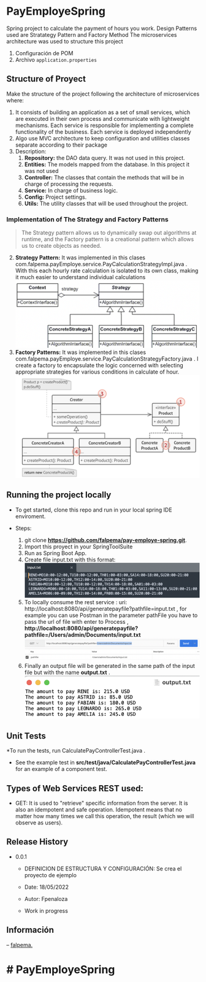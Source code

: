 # PayEmployeSpring

Spring project to calculate the payment of hours you work. Design Patterns used are Stratategy Pattern and Factory Method
The microservices architecture was used to structure this project

1.  Configuración de POM
2.  Archivo `application.properties`


## Structure of Proyect

Make the structure of the project following the architecture of microservices where:
1. It consists of building an application as a set of small services, which are executed in their own process and communicate with lightweight mechanisms. Each service is responsible for implementing a complete functionality of the business. Each service is deployed independently
2. Algo use MVC architecture to keep configuration and utilities classes separate according to their package
3. Description:
     1. **Repository:** the DAO data query. It was not used in this project.
     2. **Entities:** The models mapped from the database. In this project it was not used
     3. **Controller:** The classes that contain the methods that will be in charge of processing the requests.
     4. **Service:** In charge of business logic.
     5. **Config:** Project settings.
     6. **Utils:** The utility classes that will be used throughout the project.
    

### Implementation of The Strategy and Factory Patterns

>  The Strategy pattern allows us to dynamically swap out algorithms at runtime, and the Factory pattern is a creational pattern which allows us to create objects as needed.

2.   **Strategy Pattern:** It was implemented in this clases com.falpema.payEmploye.service.PayCalculationStrategyImpl.java .  With this each hourly rate calculation is isolated to its own class, making it much easier to understand individual calculations
![FormatOuput](picts/strategyPattern.png "strategyPattern")
3.   **Factory Patterns:** It was implemented in this clases com.falpema.payEmploye.service.PayCalculationStrategyFactory.java . I create a factory to encapsulate the logic concerned with selecting appropriate strategies for various conditions in calculate of hour.
![FormatOuput](picts/factoryMethod.png "FactoryMethod")


## Running the project locally 

* To get started, clone this repo and run in your local spring IDE enviroment.
* Steps:

    1. git clone  **https://github.com/falpema/pay-employe-spring.git**. 
    2. Import this proyect in your SpringToolSuite
    3. Run as Spring Boot App.
    4. Create file input.txt with this format:
    ![FormatInput](picts/inputFormat.png "Input.txt Format")
    4. To locally consume the rest service :  uri: http://localhost:8080/api/generatepayfile?pathfile=input.txt , for example you can use Postman in the parameter pathFile you have to pass the url of file with enter to Process , **http://localhost:8080/api/generatepayfile?pathfile=/Users/admin/Documents/input.txt**
    ![FormatOuput](picts/consumeService.png "Consume Service")
    5. Finally an output file will be generated in the same path of the input file but with the name **output.txt** .
    ![FormatOuput](picts/outputFormat.png "Output.txt Format")

## Unit Tests
*To run the tests, run CalculatePayControllerTest.java .

* See the example test in **src/test/java/CalculatePayControllerTest.java** for an example of a component test.




## Types of Web Services REST used:

* GET: It is used to "retrieve" specific information from the server. It is also an idempotent and safe operation. Idempotent means that no matter how many times we call this operation, the result (which we will observe as users).



## Release History

* 0.0.1
    * DEFINICION DE ESTRUCTURA Y CONFIGURACIÓN: Se crea el proyecto de ejemplo
    * Date: 18/05/2022
    * Autor: Fpenaloza

    * Work in progress

## Información

–  [falpema.](https://github.com/falpema)
# # PayEmployeSpring


